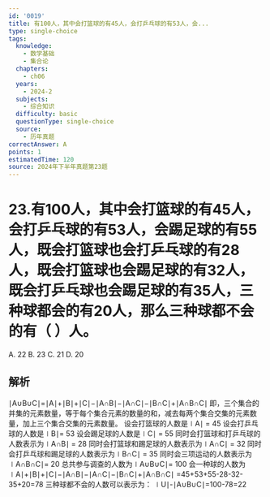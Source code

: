 ```yaml
---
id: '0019'
title: 有100人，其中会打篮球的有45人，会打乒乓球的有53人，会...
type: single-choice
tags:
  knowledge:
    - 数学基础
    - 集合论
  chapters:
    - ch06
  years:
    - 2024-2
  subjects:
    - 综合知识
  difficulty: basic
  questionType: single-choice
  source:
    - 历年真题
correctAnswer: A
points: 1
estimatedTime: 120
source: 2024年下半年真题第23题
---
```

# 23.有100人，其中会打篮球的有45人，会打乒乓球的有53人，会踢足球的有55人，既会打篮球也会打乒乓球的有28人，既会打篮球也会踢足球的有32人，既会打乒乓球也会踢足球的有35人，三种球都会的有20人，那么三种球都不会的有（ ）人。

A. 22
B. 23
C. 21
D. 20

## 解析

∣A∪B∪C∣=∣A∣+∣B∣+∣C∣−∣A∩B∣−∣A∩C∣−∣B∩C∣+∣A∩B∩C∣
即，三个集合的并集的元素数量，等于每个集合元素的数量的和，减去每两个集合交集的元素数量，加上三个集合交集的元素数量。
设会打篮球的人数是∣A∣ = 45
设会打乒乓球的人数是∣B∣= 53
设会踢足球的人数是∣C∣ = 55
同时会打篮球和打乒乓球的人数表示为∣A∩B∣ = 28
同时会打篮球和踢足球的人数表示为∣A∩C∣ = 32
同时会打乒乓球和踢足球的人数表示为∣B∩C∣ = 35
同时会三项运动的人数表示为∣A∩B∩C∣= 20
总共参与调查的人数为∣A∪B∪C∣= 100
会一种球的人数为∣A∣+∣B∣+∣C∣−∣A∩B∣−∣A∩C∣−∣B∩C∣+∣A∩B∩C∣
\=45+53+55-28-32-35+20=78
三种球都不会的人数可以表示为：
∣U∣-∣A∪B∪C∣=100-78=22

